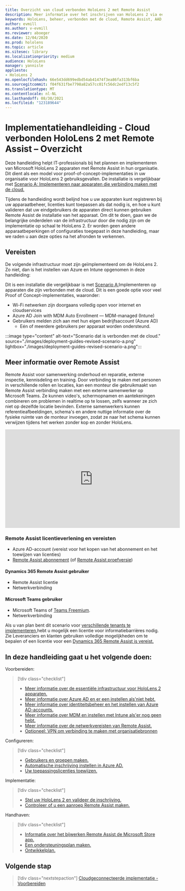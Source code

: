 ```yaml
---
title: Overzicht van cloud verbonden HoloLens 2 met Remote Assist
description: Meer informatie over het inschrijven van HoloLens 2 via een met de cloud verbonden netwerk met behulp van Dynamics 365 Remote Assist.
keywords: HoloLens, beheer, verbonden met de cloud, Remote Assist, AAD, Azure AD, MDM, Mobile Device Management
author: evmill
ms.author: v-evmill
ms.reviewer: aboeger
ms.date: 12/04/2020
ms.prod: hololens
ms.topic: article
ms.sitesec: library
ms.localizationpriority: medium
audience: HoloLens
manager: yannisle
appliesto:
- HoloLens 2
ms.openlocfilehash: 66e543dd699edbd54ab41474f3ea86fa313bf6ba
ms.sourcegitcommit: f04f631fbe7798a82a57cc01fc56dc2edf13c5f2
ms.translationtype: MT
ms.contentlocale: nl-NL
ms.lasthandoff: 08/30/2021
ms.locfileid: "123189644"
---
```

# <a name="deployment-guide--cloud-connected-hololens-2-with-remote-assist--overview"></a>Implementatiehandleiding - Cloud verbonden HoloLens 2 met Remote Assist – Overzicht

Deze handleiding helpt IT-professionals bij het plannen en implementeren van Microsoft HoloLens 2 apparaten met Remote Assist in hun organisatie. Dit dient als een model voor proof-of-concept-implementaties in uw organisatie voor HoloLens 2 gebruiksgevallen. De installatie is vergelijkbaar met [Scenario A: Implementeren naar apparaten die verbinding maken met de cloud.](common-scenarios.md#scenario-a) 

Tijdens de handleiding wordt belijnd hoe u uw apparaten kunt registreren bij uw apparaatbeheer, licenties kunt toepassen als dat nodig is, en hoe u kunt valideren dat uw eindgebruikers de apparaten direct kunnen gebruiken Remote Assist de installatie van het apparaat. Om dit te doen, gaan we de belangrijke onderdelen van de infrastructuur door die nodig zijn om de implementatie op schaal te HoloLens 2. Er worden geen andere apparaatbeperkingen of configuraties toegepast in deze handleiding, maar we raden u aan deze opties na het afronden te verkennen.

## <a name="prerequisites"></a>Vereisten

De volgende infrastructuur moet zijn geïmplementeerd om de HoloLens 2. Zo niet, dan is het instellen van Azure en Intune opgenomen in deze handleiding:

Dit is een installatie die vergelijkbaar is met [Scenario A:](/hololens/common-scenarios#scenario-a)Implementeren op apparaten die zijn verbonden met de cloud. Dit is een goede optie voor veel Proof of Concept-implementaties, waaronder:

- Wi-Fi netwerken zijn doorgaans volledig open voor internet en cloudservices
- Azure AD Join with MDM Auto Enrollment — MDM-managed (Intune)
- Gebruikers melden zich aan met hun eigen bedrijfsaccount (Azure AD)
    - Eén of meerdere gebruikers per apparaat worden ondersteund.

:::image type="content" alt-text="Scenario dat is verbonden met de cloud." source="./images/deployment-guides-revised-scenario-a.png" lightbox="./images/deployment-guides-revised-scenario-a.png":::


## <a name="learn-about-remote-assist"></a>Meer informatie over Remote Assist

Remote Assist voor samenwerking onderhoud en reparatie, externe inspectie, kennisdeling en training. Door verbinding te maken met personen in verschillende rollen en locaties, kan een monteur die gebruikmaakt van Remote Assist verbinding maken met een externe samenwerker op Microsoft Teams. Ze kunnen video's, schermopnamen en aantekeningen combineren om problemen in realtime op te lossen, zelfs wanneer ze zich niet op dezelfde locatie bevinden. Externe samenwerkers kunnen referentieafbeeldingen, schema's en andere nuttige informatie over de fysieke ruimte van de monteur invoegen, zodat ze naar het schema kunnen verwijzen tijdens het werken zonder kop en zonder HoloLens.

<iframe width="560" height="315" src="https://www.youtube.com/embed/d3YT8j0yYl0" frameborder="0" allow="accelerometer; autoplay; clipboard-write; encrypted-media; gyroscope; picture-in-picture" allowfullscreen></iframe>

### <a name="remote-assist-licensing-and-requirements"></a>Remote Assist licentieverlening en vereisten

- Azure AD-account (vereist voor het kopen van het abonnement en het toewijzen van licenties)
- [Remote Assist abonnement](/dynamics365/mixed-reality/remote-assist/buy-and-deploy-remote-assist) (of [Remote Assist proefversie](/dynamics365/mixed-reality/remote-assist/try-remote-assist))
    
#### <a name="dynamics-365-remote-assist-user"></a>Dynamics 365 Remote Assist gebruiker

- Remote Assist licentie
- Netwerkverbinding

#### <a name="microsoft-teams-user"></a>Microsoft Teams gebruiker

- Microsoft Teams of [Teams Freemium](https://products.office.com/microsoft-teams/free).
- Netwerkverbinding

Als u van plan bent dit scenario voor [verschillende tenants te implementeren,](/dynamics365/mixed-reality/remote-assist/cross-tenant-overview#scenario-2-leasing-services-to-other-tenants)hebt u mogelijk een licentie voor informatiebarrières nodig. Zie Leveranciers en klanten gebruiken volledige mogelijkheden om te bepalen of een licentie voor een [Dynamics 365 Remote Assist is vereist.](/dynamics365/mixed-reality/remote-assist/cross-tenant-licensing-implementation)

## <a name="in-this-guide-you-will"></a>In deze handleiding gaat u het volgende doen:

Voorbereiden:

> [!div class="checklist"]
> - [Meer informatie over de essentiële infrastructuur voor HoloLens 2 apparaten.](hololens2-cloud-connected-prepare.md#infrastructure-essentials)
> - [Meer informatie over Azure AD en er een instellen als&#39;niet hebt.](hololens2-cloud-connected-prepare.md#azure-active-directory)
> - [Meer informatie over identiteitsbeheer en het instellen van Azure AD-accounts.](hololens2-cloud-connected-prepare.md#identity-management)
> - [Meer informatie over MDM en instellen met Intune als&#39;er nog geen hebt.](hololens2-cloud-connected-prepare.md#mobile-device-management)
> - [Meer informatie over de netwerkvereisten van Remote Assist.](hololens2-cloud-connected-prepare.md#network)
> - [Optioneel: VPN om verbinding te maken met organisatiebronnen](hololens2-cloud-connected-prepare.md#optional-connect-your-hololens-to-vpn)

Configureren:

> [!div class="checklist"]
> - [Gebruikers en groepen maken.](hololens2-cloud-connected-configure.md#azure-users-and-groups)
> - [Automatische inschrijving instellen in Azure AD.](hololens2-cloud-connected-configure.md#auto-enrollment-on-hololens-2)
> - [Uw toepassingslicenties toewijzen.](hololens2-cloud-connected-configure.md#application-licenses)

Implementatie:

> [!div class="checklist"]
> - [Stel uw HoloLens 2 en valideer de inschrijving.](hololens2-cloud-connected-deploy.md#enrollment-validation)
> - [Controleer of u een aanroep Remote Assist maken.](hololens2-cloud-connected-deploy.md#remote-assist-call-validation)

Handhaven:

> [!div class="checklist"]
> - [Informatie over het bijwerken Remote Assist de Microsoft Store app.](hololens2-cloud-connected-maintain.md#updates)
> - [Een ondersteuningsplan maken.](hololens2-cloud-connected-maintain.md#support-plan)
> - [Ontwikkelplan.](hololens2-cloud-connected-maintain.md#development-plan)

## <a name="next-step"></a>Volgende stap

> [!div class="nextstepaction"]
> [Cloudgeconnecteerde implementatie - Voorbereiden](hololens2-cloud-connected-prepare.md)

